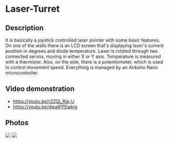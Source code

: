 # Laser-Turret

## Description
It is basically a joystick controlled laser pointer with some basic features. On one of the walls there is an LCD screen that's displaying laser's current position in degrees and diode temperature. Laser is rotated through two connected servos, moving in either X or Y axis. Temperature is measured with a thermistor. Also, on the side, there is a potentiometer, which is used to control movement speed. Everything is managed by an Arduino Nano microcontroller.

## Video demonstration
- https://youtu.be/r2ZQI_Ria-U
- https://youtu.be/dwatFPEwkig

## Photos
<img src='https://imgur.com/RWzXuK6.png'></img>
<img src='https://imgur.com/aM2YPER.png'></img>
